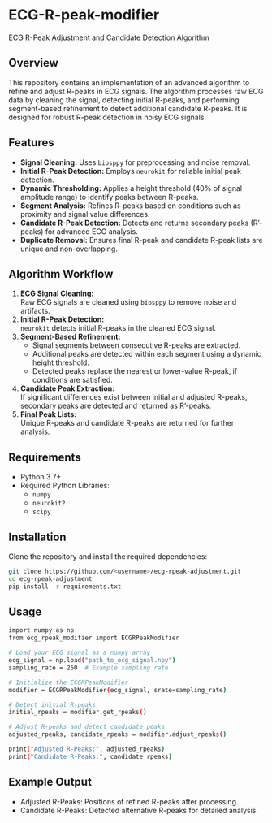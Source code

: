 # ECG-R-peak-modifier
ECG R-Peak Adjustment and Candidate Detection Algorithm

## Overview
This repository contains an implementation of an advanced algorithm to refine and adjust R-peaks in ECG signals. The algorithm processes raw ECG data by cleaning the signal, detecting initial R-peaks, and performing segment-based refinement to detect additional candidate R-peaks. It is designed for robust R-peak detection in noisy ECG signals.

## Features
- **Signal Cleaning:** Uses `biosppy` for preprocessing and noise removal.
- **Initial R-Peak Detection:** Employs `neurokit` for reliable initial peak detection.
- **Dynamic Thresholding:** Applies a height threshold (40% of signal amplitude range) to identify peaks between R-peaks.
- **Segment Analysis:** Refines R-peaks based on conditions such as proximity and signal value differences.
- **Candidate R-Peak Detection:** Detects and returns secondary peaks (R’-peaks) for advanced ECG analysis.
- **Duplicate Removal:** Ensures final R-peak and candidate R-peak lists are unique and non-overlapping.

## Algorithm Workflow
1. **ECG Signal Cleaning:**  
   Raw ECG signals are cleaned using `biosppy` to remove noise and artifacts.
2. **Initial R-Peak Detection:**  
   `neurokit` detects initial R-peaks in the cleaned ECG signal.
3. **Segment-Based Refinement:**  
   - Signal segments between consecutive R-peaks are extracted.
   - Additional peaks are detected within each segment using a dynamic height threshold.
   - Detected peaks replace the nearest or lower-value R-peak, if conditions are satisfied.
4. **Candidate Peak Extraction:**  
   If significant differences exist between initial and adjusted R-peaks, secondary peaks are detected and returned as R’-peaks.
5. **Final Peak Lists:**  
   Unique R-peaks and candidate R-peaks are returned for further analysis.

## Requirements
- Python 3.7+
- Required Python Libraries:
  - `numpy`
  - `neurokit2`
  - `scipy`

## Installation
Clone the repository and install the required dependencies:
```bash
git clone https://github.com/<username>/ecg-rpeak-adjustment.git
cd ecg-rpeak-adjustment
pip install -r requirements.txt
```

## Usage
```bash
import numpy as np
from ecg_rpeak_modifier import ECGRPeakModifier

# Load your ECG signal as a numpy array
ecg_signal = np.load("path_to_ecg_signal.npy")
sampling_rate = 250  # Example sampling rate

# Initialize the ECGRPeakModifier
modifier = ECGRPeakModifier(ecg_signal, srate=sampling_rate)

# Detect initial R-peaks
initial_rpeaks = modifier.get_rpeaks()

# Adjust R-peaks and detect candidate peaks
adjusted_rpeaks, candidate_rpeaks = modifier.adjust_rpeaks()

print("Adjusted R-Peaks:", adjusted_rpeaks)
print("Candidate R-Peaks:", candidate_rpeaks)
```

## Example Output
- Adjusted R-Peaks: Positions of refined R-peaks after processing.
- Candidate R-Peaks: Detected alternative R-peaks for detailed analysis.
